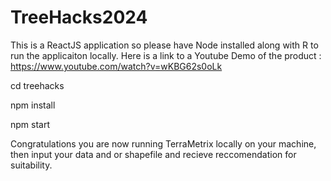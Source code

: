 # TreeHacks2024

This is a ReactJS application so please have Node installed along with R to run the applicaiton locally. 
Here is a link to a Youtube Demo of the product : https://www.youtube.com/watch?v=wKBG62s0oLk

cd treehacks 

npm install

npm start 

Congratulations you are now running TerraMetrix locally on your machine, then input your data and or shapefile and recieve reccomendation for suitability. 
